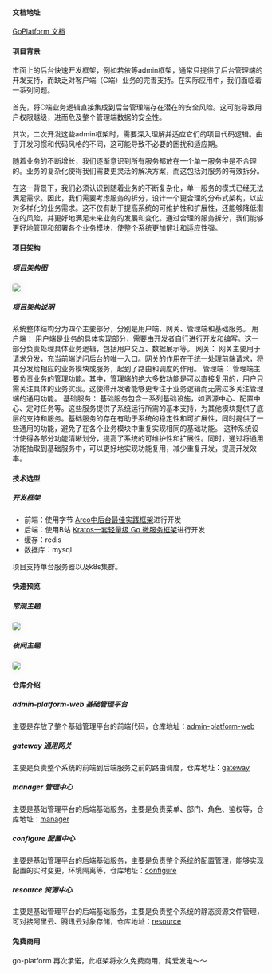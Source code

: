 
#### 文档地址
[GoPlatform 文档](https://www.yuque.com/helloworld-ioafi/blvuyc/uow9xkke8kbkavla)
#### 项目背景
市面上的后台快速开发框架，例如若依等admin框架，通常只提供了后台管理端的开发支持，而缺乏对客户端（C端）业务的完善支持。在实际应用中，我们面临着一系列问题。

首先，将C端业务逻辑直接集成到后台管理端存在潜在的安全风险。这可能导致用户权限越级，进而危及整个管理端数据的安全性。

其次，二次开发这些admin框架时，需要深入理解并适应它们的项目代码逻辑。由于开发习惯和代码风格的不同，这可能导致不必要的困扰和适应期。

随着业务的不断增长，我们逐渐意识到所有服务都放在一个单一服务中是不合理的。业务的复杂化使得我们需要更灵活的解决方案，而这包括对服务的有效拆分。

在这一背景下，我们必须认识到随着业务的不断复杂化，单一服务的模式已经无法满足需求。因此，我们需要考虑服务的拆分，设计一个更合理的分布式架构，以应对多样化的业务需求。这不仅有助于提高系统的可维护性和扩展性，还能够降低潜在的风险，并更好地满足未来业务的发展和变化。通过合理的服务拆分，我们能够更好地管理和部署各个业务模块，使整个系统更加健壮和适应性强。


#### 项目架构
##### 项目架构图
<img style="box-shadow:0 0 15px rgba(0,0,0,0.1);border-radius: 4px;" src="./images/frame.jpg">

##### 项目架构说明
系统整体结构分为四个主要部分，分别是用户端、网关、管理端和基础服务。
用户端： 用户端是业务的具体实现部分，需要由开发者自行进行开发和编写。这一部分负责处理具体业务逻辑，包括用户交互、数据展示等。
网关： 网关主要用于请求分发，充当前端访问后台的唯一入口。网关的作用在于统一处理前端请求，将其分发给相应的业务模块或服务，起到了路由和调度的作用。
管理端： 管理端主要负责业务的管理功能。其中，管理端的绝大多数功能是可以直接复用的，用户只需关注具体的业务实现。这使得开发者能够更专注于业务逻辑而无需过多关注管理端的通用功能。
基础服务：
基础服务包含一系列基础设施，如资源中心、配置中心、定时任务等。这些服务提供了系统运行所需的基本支持，为其他模块提供了底层的支持和服务。基础服务的存在有助于系统的稳定性和可扩展性，同时提供了一些通用的功能，避免了在各个业务模块中重复实现相同的基础功能。
这种系统设计使得各部分功能清晰划分，提高了系统的可维护性和扩展性。同时，通过将通用功能抽取到基础服务中，可以更好地实现功能复用，减少重复开发，提高开发效率。

#### 技术选型
##### 开发框架
- 前端：使用字节 [Arco中后台最佳实践框架](https://arco.design/vue/docs/theme)进行开发
- 后端：使用B站 [Kratos一套轻量级 Go 微服务框架](https://arco.design/vue/docs/theme)进行开发
- 缓存：redis
- 数据库：mysql

项目支持单台服务器以及k8s集群。


#### 快速预览
##### 常规主题
<img style="box-shadow:0 0 15px rgba(0,0,0,0.1);border-radius: 4px;" src="./images/white-menu.png">

##### 夜间主题
<img style="box-shadow:0 0 15px rgba(0,0,0,0.1);border-radius: 4px;" src="./images/black-menu.png">

#### 仓库介绍

##### admin-platform-web 基础管理平台
主要是存放了整个基础管理平台的前端代码，仓库地址：[admin-platform-web](https://github.com/limes-cloud/basic-platform-web)

##### gateway 通用网关
主要是负责整个系统的前端到后端服务之前的路由调度，仓库地址：[gateway](https://github.com/limes-cloud/gateway)

##### manager 管理中心
主要是基础管理平台的后端基础服务，主要是负责菜单、部门、角色、鉴权等，仓库地址：[manager](https://github.com/limes-cloud/manager)

##### configure 配置中心
主要是基础管理平台的后端基础服务，主要是负责整个系统的配置管理，能够实现配置的实时变更，环境隔离等，仓库地址：[configure](https://github.com/limes-cloud/configure)

##### resource 资源中心
主要是基础管理平台的后端基础服务，主要是负责整个系统的静态资源文件管理，可对接阿里云、腾讯云对象存储，仓库地址：[resource](https://github.com/limes-cloud/resource)

#### 免费商用
go-platform 再次承诺，此框架将永久免费商用，纯爱发电～～
